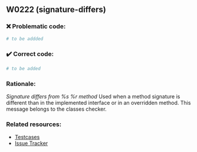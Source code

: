 ## W0222 (signature-differs)

### :x: Problematic code:

```python
# to be addded
```

### :heavy_check_mark: Correct code:

```python
# to be added
```

### Rationale:

 *Signature differs from %s %r method*
  Used when a method signature is different than in the implemented interface
  or in an overridden method. This message belongs to the classes checker.



### Related resources:

- [Testcases](#)
- [Issue Tracker](https://github.com/PyCQA/pylint/issues?q=is%3Aissue+%22signature-differs%22+OR+%22W0222%22)

